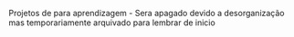 Projetos de para aprendizagem - Sera apagado devido a desorganização mas temporariamente arquivado para lembrar de inicio
